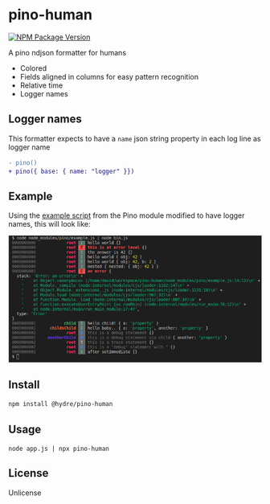 # pino-human
[![NPM Package Version](https://img.shields.io/npm/v/@hydre/pino-human)](https://www.npmjs.com/package/@hydre/pino-human)

A pino ndjson formatter for humans
- Colored
- Fields aligned in columns for easy pattern recognition
- Relative time
- Logger names

## Logger names

This formatter expects to have a `name` json string property in each log line as logger name
```diff
- pino()
+ pino({ base: { name: "logger" }})
```

## Example

Using the [example script](https://github.com/pinojs/pino/blob/fc4c83b/example.js) from the Pino module modified to have logger names,
this will look like:

![demo](./demo.png)

## Install

```bash
npm install @hydre/pino-human
```

## Usage
```
node app.js | npx pino-human
```

## License
Unlicense